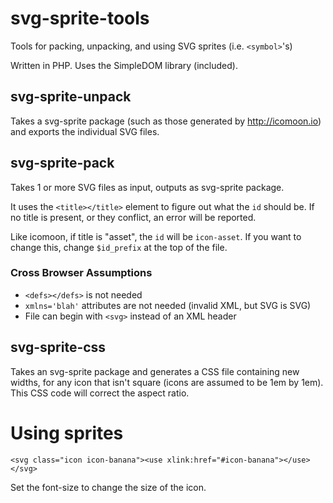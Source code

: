# svg-sprite-tools
Tools for packing, unpacking, and using SVG sprites (i.e. `<symbol>`'s)

Written in PHP. Uses the SimpleDOM library (included).

## svg-sprite-unpack
Takes a svg-sprite package (such as those generated by http://icomoon.io) and exports the individual SVG files.

## svg-sprite-pack
Takes 1 or more SVG files as input, outputs as svg-sprite package.

It uses the `<title></title>` element to figure out what the `id` should be. If no title is present, or they conflict, an error will be reported. 

Like icomoon, if title is "asset", the `id` will be `icon-asset`. If you want to change this, change `$id_prefix` at the top of the file.

### Cross Browser Assumptions
* `<defs></defs>` is not needed 
* `xmlns='blah'` attributes are not needed (invalid XML, but SVG is SVG)
* File can begin with `<svg>` instead of an XML header

## svg-sprite-css
Takes an svg-sprite package and generates a CSS file containing new widths, for any icon that isn't square (icons are assumed to be 1em by 1em). This CSS code will correct the aspect ratio.

# Using sprites
```
<svg class="icon icon-banana"><use xlink:href="#icon-banana"></use></svg>
```

Set the font-size to change the size of the icon.
